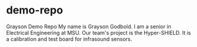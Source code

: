 # demo-repo
Grayson Demo Repo
My name is Grayson Godbold. I am a senior in Electrical Engineering at MSU. Our team's project is the Hyper-SHIELD. It is a calibration and test board for infrasound sensors.
